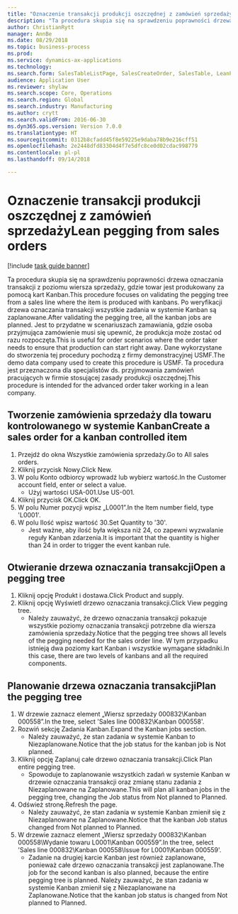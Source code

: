 ```yaml
--- 
title: "Oznaczenie transakcji produkcji oszczędnej z zamówień sprzedaży"
description: "Ta procedura skupia się na sprawdzeniu poprawności drzewa oznaczania transakcji z poziomu wiersza sprzedaży, gdzie towar jest produkowany za pomocą kart Kanban."
author: ChristianRytt
manager: AnnBe
ms.date: 08/29/2018
ms.topic: business-process
ms.prod: 
ms.service: dynamics-ax-applications
ms.technology: 
ms.search.form: SalesTableListPage, SalesCreateOrder, SalesTable, LeanPeggingTree
audience: Application User
ms.reviewer: shylaw
ms.search.scope: Core, Operations
ms.search.region: Global
ms.search.industry: Manufacturing
ms.author: crytt
ms.search.validFrom: 2016-06-30
ms.dyn365.ops.version: Version 7.0.0
ms.translationtype: HT
ms.sourcegitcommit: 0312b8cfadd45f8e59225e9daba78b9e216cff51
ms.openlocfilehash: 2e2448dfd83304d4f7e5dfc8ce0d02cdac998779
ms.contentlocale: pl-pl
ms.lasthandoff: 09/14/2018

---
```

# <a name="lean-pegging-from-sales-orders"></a><span data-ttu-id="bed8c-103">Oznaczenie transakcji produkcji oszczędnej z zamówień sprzedaży</span><span class="sxs-lookup"><span data-stu-id="bed8c-103">Lean pegging from sales orders</span></span>

[!include [task guide banner](../../includes/task-guide-banner.md)]

<span data-ttu-id="bed8c-104">Ta procedura skupia się na sprawdzeniu poprawności drzewa oznaczania transakcji z poziomu wiersza sprzedaży, gdzie towar jest produkowany za pomocą kart Kanban.</span><span class="sxs-lookup"><span data-stu-id="bed8c-104">This procedure focuses on validating the pegging tree from a sales line where the item is produced with kanbans.</span></span> <span data-ttu-id="bed8c-105">Po weryfikacji drzewa oznaczania transakcji wszystkie zadania w systemie Kanban są zaplanowane.</span><span class="sxs-lookup"><span data-stu-id="bed8c-105">After validating the pegging tree, all the kanban jobs are planned.</span></span> <span data-ttu-id="bed8c-106">Jest to przydatne w scenariuszach zamawiania, gdzie osoba przyjmująca zamówienie musi się upewnić, że produkcja może zostać od razu rozpoczęta.</span><span class="sxs-lookup"><span data-stu-id="bed8c-106">This is useful for order scenarios where the order taker needs to ensure that production can start right away.</span></span> <span data-ttu-id="bed8c-107">Dane wykorzystane do stworzenia tej procedury pochodzą z firmy demonstracyjnej USMF.</span><span class="sxs-lookup"><span data-stu-id="bed8c-107">The demo data company used to create this procedure is USMF.</span></span> <span data-ttu-id="bed8c-108">Ta procedura jest przeznaczona dla specjalistów ds. przyjmowania zamówień pracujących w firmie stosującej zasady produkcji oszczędnej.</span><span class="sxs-lookup"><span data-stu-id="bed8c-108">This procedure is intended for the advanced order taker working in a lean company.</span></span>


## <a name="create-a-sales-order-for-a-kanban-controlled-item"></a><span data-ttu-id="bed8c-109">Tworzenie zamówienia sprzedaży dla towaru kontrolowanego w systemie Kanban</span><span class="sxs-lookup"><span data-stu-id="bed8c-109">Create a sales order for a kanban controlled item</span></span>
1. <span data-ttu-id="bed8c-110">Przejdź do okna Wszystkie zamówienia sprzedaży.</span><span class="sxs-lookup"><span data-stu-id="bed8c-110">Go to All sales orders.</span></span>
2. <span data-ttu-id="bed8c-111">Kliknij przycisk Nowy.</span><span class="sxs-lookup"><span data-stu-id="bed8c-111">Click New.</span></span>
3. <span data-ttu-id="bed8c-112">W polu Konto odbiorcy wprowadź lub wybierz wartość.</span><span class="sxs-lookup"><span data-stu-id="bed8c-112">In the Customer account field, enter or select a value.</span></span>
    * <span data-ttu-id="bed8c-113">Użyj wartości USA-001.</span><span class="sxs-lookup"><span data-stu-id="bed8c-113">Use US-001.</span></span>  
4. <span data-ttu-id="bed8c-114">Kliknij przycisk OK.</span><span class="sxs-lookup"><span data-stu-id="bed8c-114">Click OK.</span></span>
5. <span data-ttu-id="bed8c-115">W polu Numer pozycji wpisz „L0001”.</span><span class="sxs-lookup"><span data-stu-id="bed8c-115">In the Item number field, type 'L0001'.</span></span>
6. <span data-ttu-id="bed8c-116">W polu Ilość wpisz wartość 30.</span><span class="sxs-lookup"><span data-stu-id="bed8c-116">Set Quantity to '30'.</span></span>
    * <span data-ttu-id="bed8c-117">Jest ważne, aby ilość była większa niż 24, co zapewni wyzwalanie reguły Kanban zdarzenia.</span><span class="sxs-lookup"><span data-stu-id="bed8c-117">It is important that the quantity is higher than 24 in order to trigger the event kanban rule.</span></span>  

## <a name="open-a-pegging-tree"></a><span data-ttu-id="bed8c-118">Otwieranie drzewa oznaczania transakcji</span><span class="sxs-lookup"><span data-stu-id="bed8c-118">Open a pegging tree</span></span> 
1. <span data-ttu-id="bed8c-119">Kliknij opcję Produkt i dostawa.</span><span class="sxs-lookup"><span data-stu-id="bed8c-119">Click Product and supply.</span></span>
2. <span data-ttu-id="bed8c-120">Kliknij opcję Wyświetl drzewo oznaczania transakcji.</span><span class="sxs-lookup"><span data-stu-id="bed8c-120">Click View pegging tree.</span></span>
    * <span data-ttu-id="bed8c-121">Należy zauważyć, że drzewo oznaczania transakcji pokazuje wszystkie poziomy oznaczania transakcji potrzebne dla wiersza zamówienia sprzedaży.</span><span class="sxs-lookup"><span data-stu-id="bed8c-121">Notice that the pegging tree shows all levels of the pegging needed for the sales order line.</span></span> <span data-ttu-id="bed8c-122">W tym przypadku istnieją dwa poziomy kart Kanban i wszystkie wymagane składniki.</span><span class="sxs-lookup"><span data-stu-id="bed8c-122">In this case, there are two levels of kanbans and all the required components.</span></span>  

## <a name="plan-the-pegging-tree"></a><span data-ttu-id="bed8c-123">Planowanie drzewa oznaczania transakcji</span><span class="sxs-lookup"><span data-stu-id="bed8c-123">Plan the pegging tree</span></span>
1. <span data-ttu-id="bed8c-124">W drzewie zaznacz element „Wiersz sprzedaży 000832\Kanban 000558”.</span><span class="sxs-lookup"><span data-stu-id="bed8c-124">In the tree, select 'Sales line 000832\Kanban 000558'.</span></span>
2. <span data-ttu-id="bed8c-125">Rozwiń sekcję Zadania Kanban.</span><span class="sxs-lookup"><span data-stu-id="bed8c-125">Expand the Kanban jobs section.</span></span>
    * <span data-ttu-id="bed8c-126">Należy zauważyć, że stan zadania w systemie Kanban to Niezaplanowane.</span><span class="sxs-lookup"><span data-stu-id="bed8c-126">Notice that the job status for the kanban job is Not planned.</span></span>  
3. <span data-ttu-id="bed8c-127">Kliknij opcję Zaplanuj całe drzewo oznaczania transakcji.</span><span class="sxs-lookup"><span data-stu-id="bed8c-127">Click Plan entire pegging tree.</span></span>
    * <span data-ttu-id="bed8c-128">Spowoduje to zaplanowanie wszystkich zadań w systemie Kanban w drzewie oznaczania transakcji oraz zmianę stanu zadania z Niezaplanowane na Zaplanowane.</span><span class="sxs-lookup"><span data-stu-id="bed8c-128">This will plan all kanban jobs in the pegging tree, changing the Job status from Not planned to Planned.</span></span>  
4. <span data-ttu-id="bed8c-129">Odśwież stronę.</span><span class="sxs-lookup"><span data-stu-id="bed8c-129">Refresh the page.</span></span>
    * <span data-ttu-id="bed8c-130">Należy zauważyć, że stan zadania w systemie Kanban zmienił się z Niezaplanowane na Zaplanowane.</span><span class="sxs-lookup"><span data-stu-id="bed8c-130">Notice that the kanban Job status changed from Not planned to Planned.</span></span>  
5. <span data-ttu-id="bed8c-131">W drzewie zaznacz element „Wiersz sprzedaży 000832\Kanban 000558\Wydanie towaru L0001\Kanban 000559”.</span><span class="sxs-lookup"><span data-stu-id="bed8c-131">In the tree, select 'Sales line 000832\Kanban 000558\Issue for L0001\Kanban 000559'.</span></span>
    * <span data-ttu-id="bed8c-132">Zadanie na drugiej karcie Kanban jest również zaplanowane, ponieważ całe drzewo oznaczania transakcji jest zaplanowane.</span><span class="sxs-lookup"><span data-stu-id="bed8c-132">The job for the second kanban is also planned, because the entire pegging tree is planned.</span></span> <span data-ttu-id="bed8c-133">Należy zauważyć, że stan zadania w systemie Kanban zmienił się z Niezaplanowane na Zaplanowane.</span><span class="sxs-lookup"><span data-stu-id="bed8c-133">Notice that the kanban job status is changed from Not planned to Planned.</span></span>  


